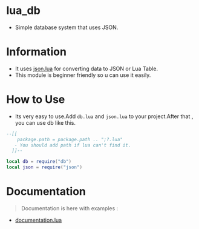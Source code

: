 # lua_db
- Simple database system that uses JSON.

# Information
- It uses [json.lua](https://github.com/zeykatecool/lua_db/blob/main/json.lua) for converting data to JSON or Lua Table.
- This module is beginner friendly so u can use it easily.

# How to Use
- Its very easy to use.Add `db.lua` and `json.lua` to your project.After that , you can use db like this.
```lua
--[[
    package.path = package.path .. ";?.lua"
   - You should add path if lua can't find it.
  ]]--

local db = require("db")
local json = require("json")
```

# Documentation
> Documentation is here with examples :
- [documentation.lua](https://github.com/zeykatecool/lua_db/blob/main/info/documentation.lua)

